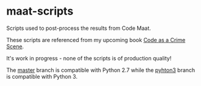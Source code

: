 maat-scripts
============

Scripts used to post-process the results from Code Maat.

These scripts are referenced from my upcoming book [Code as a Crime Scene](http://pragprog.com/book/atcrime/code-as-a-crime-scene).

It's work in progress - none of the scripts is of production quality!

The [master](https://github.com/adamtornhill/maat-scripts/tree/master) branch is compatible with Python 2.7
while the [pyhton3](https://github.com/adamtornhill/maat-scripts/tree/python3) branch is compatible with Python 3.
